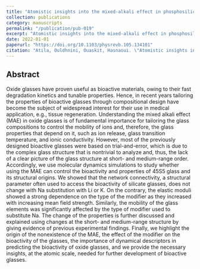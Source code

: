```yaml
---
title: "Atomistic insights into the mixed-alkali effect in phosphosilicate glasses"
collection: publications
category: manuscripts
permalink: "/publication/pub-019"
excerpt: "Atomistic insights into the mixed-alkali effect in phosphosilicate glasses"
date: 2022-01-01
paperurl: "https://doi.org/10.1103/physrevb.105.134101"
citation: "Atila, Ouldhnini, Ouaskit, Hasnaoui. \"Atomistic insights into the mixed-alkali effect in phosphosilicate glasses.\" <i>Physical Review B</i>. 105(13)."
---
```


## Abstract
Oxide glasses have proven useful as bioactive materials, owing to their fast degradation kinetics and tunable properties. Hence, in recent years tailoring the properties of bioactive glasses through compositional design have become the subject of widespread interest for their use in medical application, e.g., tissue regeneration. Understanding the mixed alkali effect (MAE) in oxide glasses is of fundamental importance for tailoring the glass compositions to control the mobility of ions and, therefore, the glass properties that depend on it, such as ion release, glass transition temperature, and ionic conductivity. However, most of the previously designed bioactive glasses were based on trial-and-error, which is due to the complex glass structure that is nontrivial to analyze and, thus, the lack of a clear picture of the glass structure at short- and medium-range order. Accordingly, we use molecular dynamics simulations to study whether using the MAE can control the bioactivity and properties of 45S5 glass and its structural origins. We showed that the network connectivity, a structural parameter often used to access the bioactivity of silicate glasses, does not change with Na substitution with Li or K. On the contrary, the elastic moduli showed a strong dependence on the type of the modifier as they increased with increasing mean field strength. Similarly, the mobility of the glass elements was significantly affected by the type of modifier used to substitute Na. The change of the properties is further discussed and explained using changes at the short- and medium-range structure by giving evidence of previous experimental findings. Finally, we highlight the origin of the nonexistence of the MAE, the effect of the modifier on the bioactivity of the glasses, the importance of dynamical descriptors in predicting the bioactivity of oxide glasses, and we provide the necessary insights, at the atomic scale, needed for further development of bioactive glasses.